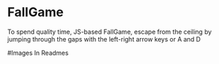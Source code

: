 # FallGame
To spend quality time, JS-based FallGame, escape from the ceiling by jumping through the gaps with the left-right arrow keys or A and D

#Images In Readmes


